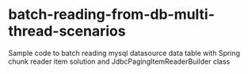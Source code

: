 # batch-reading-from-db-multi-thread-scenarios

Sample code to batch reading mysql datasource data table with Spring chunk reader item solution and JdbcPagingItemReaderBuilder class
